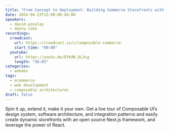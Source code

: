 ```yaml
---
title: "From Concept to Deployment: Building Commerce Storefronts with Composable UI"
date: 2024-04-23T13:00:00-04:00
speakers:
  - david-azoulay
  - danny-lake
recordings:
  crowdcast:
    url: https://crowdcast.io/c/composable-commerce
    start_time: "00:00"
  youtube:
    url: https://youtu.be/EYKdN_OL3cg
    length: "56:03"
categories:
  - webdev
tags:
  - ecommerce
  - web development
  - composable architectures
draft: false
---
```


Spin it up, extend it, make it your own. Get a live tour of Composable UI’s design system, software architecture, and integration patterns and easily create dynamic storefronts with an open source Next.js framework, and leverage the power of React. 